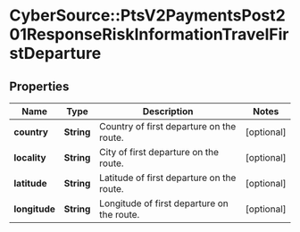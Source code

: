 # CyberSource::PtsV2PaymentsPost201ResponseRiskInformationTravelFirstDeparture

## Properties
Name | Type | Description | Notes
------------ | ------------- | ------------- | -------------
**country** | **String** | Country of first departure on the route. | [optional] 
**locality** | **String** | City of first departure on the route. | [optional] 
**latitude** | **String** | Latitude of first departure on the route. | [optional] 
**longitude** | **String** | Longitude of first departure on the route. | [optional] 


